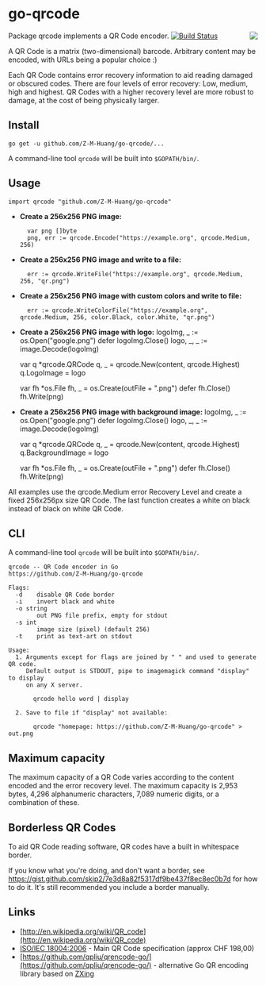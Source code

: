 # go-qrcode #

<img src='https://skip.org/img/nyancat-youtube-qr.png' align='right'>

Package qrcode implements a QR Code encoder. [![Build Status](https://travis-ci.com/Z-M-Huang/go-qrcode.svg?branch=master)](https://travis-ci.com/Z-M-Huang/go-qrcode)

A QR Code is a matrix (two-dimensional) barcode. Arbitrary content may be encoded, with URLs being a popular choice :)

Each QR Code contains error recovery information to aid reading damaged or obscured codes. There are four levels of error recovery: Low, medium, high and highest. QR Codes with a higher recovery level are more robust to damage, at the cost of being physically larger.

## Install

    go get -u github.com/Z-M-Huang/go-qrcode/...

A command-line tool `qrcode` will be built into `$GOPATH/bin/`.

## Usage

    import qrcode "github.com/Z-M-Huang/go-qrcode"

- **Create a 256x256 PNG image:**

        var png []byte
        png, err := qrcode.Encode("https://example.org", qrcode.Medium, 256)

- **Create a 256x256 PNG image and write to a file:**

        err := qrcode.WriteFile("https://example.org", qrcode.Medium, 256, "qr.png")

- **Create a 256x256 PNG image with custom colors and write to file:**

        err := qrcode.WriteColorFile("https://example.org", qrcode.Medium, 256, color.Black, color.White, "qr.png")
        
- **Create a 256x256 PNG image with logo:**
	logoImg, _ := os.Open("google.png")
	defer logoImg.Close()
	logo, _, _ := image.Decode(logoImg)
        
	var q *qrcode.QRCode
	q, _ = qrcode.New(content, qrcode.Highest)
        q.LogoImage = logo

	var fh *os.File
	fh, _ = os.Create(outFile + ".png")
	defer fh.Close()
	fh.Write(png)

- **Create a 256x256 PNG image with background image:**
	logoImg, _ := os.Open("google.png")
	defer logoImg.Close()
	logo, _, _ := image.Decode(logoImg)
        
	var q *qrcode.QRCode
	q, _ = qrcode.New(content, qrcode.Highest)
        q.BackgroundImage = logo

	var fh *os.File
	fh, _ = os.Create(outFile + ".png")
	defer fh.Close()
	fh.Write(png)

All examples use the qrcode.Medium error Recovery Level and create a fixed 256x256px size QR Code. The last function creates a white on black instead of black on white QR Code.

## CLI

A command-line tool `qrcode` will be built into `$GOPATH/bin/`.

```
qrcode -- QR Code encoder in Go
https://github.com/Z-M-Huang/go-qrcode

Flags:
  -d	disable QR Code border
  -i	invert black and white
  -o string
    	out PNG file prefix, empty for stdout
  -s int
    	image size (pixel) (default 256)
  -t	print as text-art on stdout

Usage:
  1. Arguments except for flags are joined by " " and used to generate QR code.
     Default output is STDOUT, pipe to imagemagick command "display" to display
     on any X server.

       qrcode hello word | display

  2. Save to file if "display" not available:

       qrcode "homepage: https://github.com/Z-M-Huang/go-qrcode" > out.png

```
## Maximum capacity
The maximum capacity of a QR Code varies according to the content encoded and the error recovery level. The maximum capacity is 2,953 bytes, 4,296 alphanumeric characters, 7,089 numeric digits, or a combination of these.

## Borderless QR Codes

To aid QR Code reading software, QR codes have a built in whitespace border.

If you know what you're doing, and don't want a border, see https://gist.github.com/skip2/7e3d8a82f5317df9be437f8ec8ec0b7d for how to do it. It's still recommended you include a border manually.

## Links

- [http://en.wikipedia.org/wiki/QR_code](http://en.wikipedia.org/wiki/QR_code)
- [ISO/IEC 18004:2006](http://www.iso.org/iso/catalogue_detail.htm?csnumber=43655) - Main QR Code specification (approx CHF 198,00)<br>
- [https://github.com/qpliu/qrencode-go/](https://github.com/qpliu/qrencode-go/) - alternative Go QR encoding library based on [ZXing](https://github.com/zxing/zxing)

